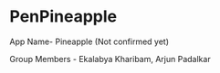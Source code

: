 # PenPineapple
App Name- Pineapple (Not confirmed yet)


Group Members - Ekalabya Kharibam, Arjun Padalkar
